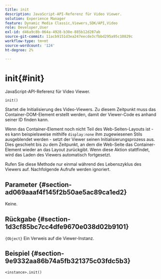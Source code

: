 ```yaml
---
title: init
description: JavaScript-API-Referenz für Video Viewer.
solution: Experience Manager
feature: Dynamic Media Classic,Viewers,SDK/API,Video
role: Developer,User
exl-id: d46a9c8b-064a-4928-b30e-885b12d287ab
source-git-commit: 11acb9151d3ea247eecde3cfbbd295a95c10829c
workflow-type: tm+mt
source-wordcount: '124'
ht-degree: 2%

---
```


# init{#init}

JavaScript-API-Referenz für Video Viewer.

`init()`

Startet die Initialisierung des Video-Viewers. Zu diesem Zeitpunkt muss das Container-DOM-Element erstellt werden, damit der Viewer-Code es anhand seiner ID finden kann.

Wenn das Container-Element noch nicht Teil des Web-Seiten-Layouts ist - es kann beispielsweise mithilfe `display:none` ihm zugewiesenen Stils ausgeblendet werden - setzt der Viewer seinen Initialisierungsprozess aus. Dies geschieht bis zu dem Zeitpunkt, an dem die Web-Seite das Container-Element wieder an das Layout zurückgibt. Wenn diese Aktion stattfindet, wird das Laden des Viewers automatisch fortgesetzt.

Rufen Sie diese Methode nur einmal während des Lebenszyklus des Viewers auf. Nachfolgende Aufrufe werden ignoriert.

## Parameter {#section-ad069aaaf4f145f2b50ae5ac89ca1ed2}

Keine.

## Rückgabe {#section-1d3cf85bc7cc4dfe9670e038d02b9101}

`{Object}` Ein Verweis auf die Viewer-Instanz.

## Beispiel {#section-9e9332aa86b74a5fb321375c03fdc5b3}

```
<instance>.init()
```

